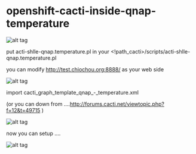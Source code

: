 # openshift-cacti-inside-qnap-temperature

![alt tag](https://github.com/echochio-tw/openshift-cacti-inside-qnap-temperature/raw/master/p6.png)

put acti-shlle-qnap.temperature.pl in your <!path_cacti>/scripts/acti-shlle-qnap.temperature.pl

you can modify http://test.chiochou.org:8888/ as your web side

![alt tag](https://github.com/echochio-tw/openshift-cacti-inside-qnap-temperature/raw/master/p1.png)

import cacti_graph_template_qnap_-_temperature.xml

(or you can down from ....http://forums.cacti.net/viewtopic.php?f=12&t=49715 )

![alt tag](https://github.com/echochio-tw/openshift-cacti-inside-qnap-temperature/raw/master/p2.png)

now you can setup ....

![alt tag](https://github.com/echochio-tw/openshift-cacti-inside-qnap-temperature/raw/master/p3.png)

